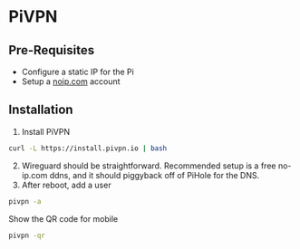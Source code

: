 
# PiVPN

## Pre-Requisites

- Configure a static IP for the Pi
- Setup a [noip.com](http://noip.com) account

## Installation

1. Install PiVPN

```bash
curl -L https://install.pivpn.io | bash
```

2. Wireguard should be straightforward. Recommended setup is a free no-ip.com ddns, and it should piggyback off of PiHole for the DNS.
3. After reboot, add a user

```bash
pivpn -a
```

Show the QR code for mobile

```bash
pivpn -qr
```